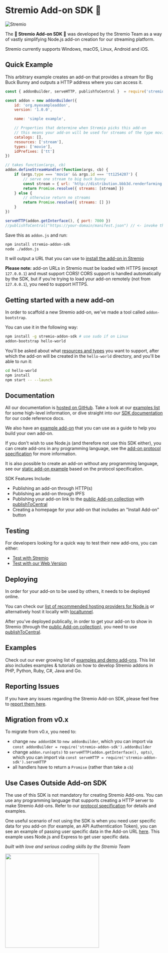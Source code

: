 # Stremio Add-on SDK 🧙

![Stremio](https://www.stremio.com/website/stremio-purple-small.png)

The **🧙  Stremio Add-on SDK 🧙** was developed by the Stremio Team as a way of vastly simplifying Node.js add-on creation for
our streaming platform.

Stremio currently supports Windows, macOS, Linux, Android and iOS.


## Quick Example

This arbitrary example creates an add-on that provides a stream for Big Buck Bunny and outputs a HTTP address where you can access it.

```javascript
const { addonBuilder, serveHTTP, publishToCentral }  = require('stremio-addon-sdk')

const addon = new addonBuilder({
    id: 'org.myexampleaddon',
    version: '1.0.0',

    name: 'simple example',

    // Properties that determine when Stremio picks this add-on
    // this means your add-on will be used for streams of the type movie
    catalogs: [],
    resources: ['stream'],
    types: ['movie'],
    idPrefixes: ['tt']
})

// takes function(args, cb)
addon.defineStreamHandler(function(args, cb) {
    if (args.type === 'movie' && args.id === 'tt1254207') {
        // serve one stream to big buck bunny
        const stream = { url: 'http://distribution.bbb3d.renderfarming.net/video/mp4/bbb_sunflower_1080p_30fps_normal.mp4' }
        return Promise.resolve({ streams: [stream] })
    } else {
        // otherwise return no streams
        return Promise.resolve({ streams: [] })
    }
})

serveHTTP(addon.getInterface(), { port: 7000 })
//publishToCentral("https://your-domain/manifest.json") // <- invoke this if you want to publish your add-on and it's accessible publically on "your-domain"
```

Save this as `addon.js` and run:

```bash
npm install stremio-addon-sdk
node ./addon.js
```

It will output a URL that you can use to [install the add-on in Stremio](./docs/testing.md#how-to-install-add-on-in-stremio)

**Please note:** add-on URLs in Stremio must be loaded with HTTPS (except `127.0.0.1`) and must support CORS! CORS support is handled automatically by the SDK, but if you're trying to load your add-on remotely (not from `127.0.0.1`), you need to support HTTPS.


## Getting started with a new add-on

In order to scaffold a new Stremio add-on, we've made a tool called `addon-bootstrap`.

You can use it in the following way:

```bash
npm install -g stremio-addon-sdk # use sudo if on Linux
addon-bootstrap hello-world
```

You'll be asked about what [resources and types](./docs/api/responses/manifest.md) you want to support, after which the add-on will be created in the `hello-world` directory, and you'll be able to run it:

```bash
cd hello-world
npm install
npm start -- --launch
```

## Documentation

All our documentation is [hosted on GitHub](./docs). Take a look at our [examples list](./docs/examples/README.md) for some high-level
information, or dive straight into our [SDK documentation](./docs/README.md) for our code reference docs.

We also have an [example add-on](https://github.com/Stremio/addon-helloworld) that you can use as a guide to help you build your own add-on.

If you don't wish to use Node.js (and therefore not use this SDK either), you can create add-ons in any programming
language, see the [add-on protocol specification](./docs/protocol.md) for more information.

It is also possible to create an add-on without any programming language, see our [static add-on example](https://github.com/Stremio/stremio-static-addon-example) based
on the protocol specification.

SDK Features Include:

- Publishing an add-on through HTTP(s)
- Publishing an add-on through IPFS
- Publishing your add-on link to the [public Add-on collection](https://api.strem.io/addonscollection.json) with [publishToCentral](./docs/README.md#publishtocentralurl)
- Creating a homepage for your add-on that includes an "Install Add-on" button

## Testing

For developers looking for a quick way to test their new add-ons, you can either:

- [Test with Stremio](./docs/testing.md#testing-in-stremio-app)
- [Test with our Web Version](./docs/testing.md#testing-in-stremio-web-version)


## Deploying

In order for your add-on to be used by others, it needs to be deployed online.

You can check our [list of recommended hosting providers for Node.js](./docs/deploying.md) or alternatively host it locally with [localtunnel](https://github.com/localtunnel/localtunnel).

After you've deployed publically, in order to get your add-on to show in Stremio (through the [public Add-on collection](https://api.strem.io/addonscollection.json)), you need to use [publishToCentral](./docs/README.md#publishtocentralurl).


## Examples

Check out our ever growing list of [examples and demo add-ons](./docs/examples/README.md). This list also includes examples & tutorials on how to develop Stremio addons in PHP, Python, Ruby, C#, Java and Go.


## Reporting Issues

If you have any issues regarding the Stremio Add-on SDK, please feel free to [report them here](https://github.com/Stremio/stremio-addon-sdk/issues).


## Migration from v0.x

To migrate from v0.x, you need to:

- change `new addonSDK` to `new addonBuilder`, which you can import via `const addonBuilder = require('stremio-addon-sdk').addonBuilder`
- change `addon.run(opts)` to `serveHTTP(addon.getInterface(), opts)`, which you can import via `const serveHTTP = require('stremio-addon-sdk').serveHTTP`
- all handlers have to return a `Promise` (rather than take a `cb`)


## Use Cases Outside Add-on SDK

The use of this SDK is not mandatory for creating Stremio Add-ons. You can use any programming language that supports
creating a HTTP server to make Stremio Add-ons. Refer to our [protocol specification](./docs/protocol.md) for details and examples.

One useful scenario of not using the SDK is when you need user specific data for you add-on (for example, an API
Autherntication Token), you can see an example of passing user specific data in the Add-on URL [here](./docs/examples/userData.md).
This example uses Node.js and Express to get user specific data.


_built with love and serious coding skills by the Stremio Team_

<img src="https://blog.stremio.com/wp-content/uploads/2018/03/new-logo-cat-blog.jpg" width="300" />
